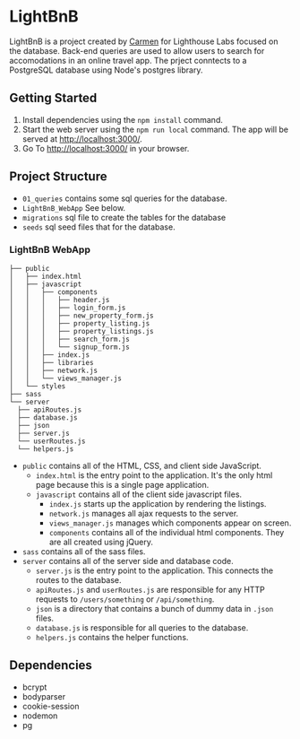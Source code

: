 # LightBnB

LightBnB is a project created by [Carmen](https://github.com/carmtsang) for Lighthouse Labs focused on the database. Back-end queries are used to allow users to search for accomodations in an online travel app. The prject conntects to a PostgreSQL database using Node's postgres library. 

## Getting Started
1. Install dependencies using the `npm install` command.
2. Start the web server using the `npm run local` command. The app will be served at <http://localhost:3000/>.
3. Go To <http://localhost:3000/> in your browser. 

## Project Structure

* `01_queries` contains some sql queries for the database.
* `LightBnB_WebApp` See below.
* `migrations` sql file to create the tables for the database
* `seeds` sql seed files that for the database.

### LightBnB WebApp
```
├── public
│   ├── index.html
│   ├── javascript
│   │   ├── components 
│   │   │   ├── header.js
│   │   │   ├── login_form.js
│   │   │   ├── new_property_form.js
│   │   │   ├── property_listing.js
│   │   │   ├── property_listings.js
│   │   │   ├── search_form.js
│   │   │   └── signup_form.js
│   │   ├── index.js
│   │   ├── libraries
│   │   ├── network.js
│   │   └── views_manager.js
│   └── styles
├── sass
└── server
  ├── apiRoutes.js
  ├── database.js
  ├── json
  ├── server.js
  └── userRoutes.js
  └── helpers.js
```

* `public` contains all of the HTML, CSS, and client side JavaScript. 
  * `index.html` is the entry point to the application. It's the only html page because this is a single page application.
  * `javascript` contains all of the client side javascript files.
    * `index.js` starts up the application by rendering the listings.
    * `network.js` manages all ajax requests to the server.
    * `views_manager.js` manages which components appear on screen.
    * `components` contains all of the individual html components. They are all created using jQuery.
* `sass` contains all of the sass files. 
* `server` contains all of the server side and database code.
  * `server.js` is the entry point to the application. This connects the routes to the database.
  * `apiRoutes.js` and `userRoutes.js` are responsible for any HTTP requests to `/users/something` or `/api/something`. 
  * `json` is a directory that contains a bunch of dummy data in `.json` files.
  * `database.js` is responsible for all queries to the database.
  * `helpers.js` contains the helper functions.

## Dependencies
- bcrypt
- bodyparser
- cookie-session
- nodemon
- pg
